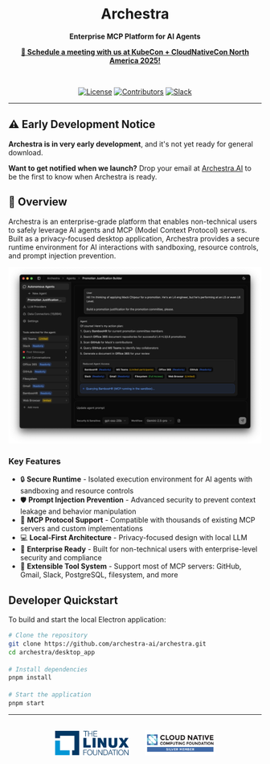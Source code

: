 <div align="center">  
  
  # Archestra
  
  **Enterprise MCP Platform for AI Agents**

  **[📅 Schedule a meeting with us at KubeCon + CloudNativeCon North America 2025!](https://calendly.com/archestra/kubecon)**
  
  <br />
  
  [![License](https://img.shields.io/github/license/archestra-ai/archestra)](LICENSE)
  [![Contributors](https://img.shields.io/github/contributors/archestra-ai/archestra)](https://github.com/archestra-ai/archestra/graphs/contributors)
  [![Slack](https://img.shields.io/badge/Slack-Join%20Community-4A154B?logo=slack)](https://join.slack.com/t/archestracommunity/shared_invite/zt-39yk4skox-zBF1NoJ9u4t59OU8XxQChg)
</div>

---

## ⚠️ Early Development Notice

**Archestra is in very early development**, and it's not yet ready for general download.

**Want to get notified when we launch?** Drop your email at [Archestra.AI](https://www.archestra.ai/) to be the first to know when Archestra is ready.

## 🚀 Overview

Archestra is an enterprise-grade platform that enables non-technical users to safely leverage AI agents and MCP (Model Context Protocol) servers. Built as a privacy-focused desktop application, Archestra provides a secure runtime environment for AI interactions with sandboxing, resource controls, and prompt injection prevention.

![Archestra Screenshot](desktop_app/public/images/screenshot.png)

### Key Features

- 🔒 **Secure Runtime** - Isolated execution environment for AI agents with sandboxing and resource controls
- 🛡️ **Prompt Injection Prevention** - Advanced security to prevent context leakage and behavior manipulation
- 🔌 **MCP Protocol Support** - Compatible with thousands of existing MCP servers and custom implementations
- 💻 **Local-First Architecture** - Privacy-focused design with local LLM
- 🎯 **Enterprise Ready** - Built for non-technical users with enterprise-level security and compliance
- 🔧 **Extensible Tool System** - Support most of MCP servers: GitHub, Gmail, Slack, PostgreSQL, filesystem, and more

## Developer Quickstart

To build and start the local Electron application:

```bash
# Clone the repository
git clone https://github.com/archestra-ai/archestra.git
cd archestra/desktop_app

# Install dependencies
pnpm install

# Start the application
pnpm start
```

---

<div align="center">
  <br />
  <a href="https://www.archestra.ai/blog/archestra-joins-cncf-linux-foundation"><img src="desktop_app/public/images/linux-foundation-logo.png" height="50" alt="Linux Foundation" /></a>
  &nbsp;&nbsp;&nbsp;&nbsp;&nbsp;&nbsp;
  <a href="https://www.archestra.ai/blog/archestra-joins-cncf-linux-foundation"><img src="desktop_app/public/images/cncf-logo.png" height="50" alt="CNCF" /></a>
</div>
